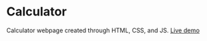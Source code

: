 # Calculator
Calculator webpage created through HTML, CSS, and JS.
[Live demo](https://baheerpayab.github.io/calculator/)